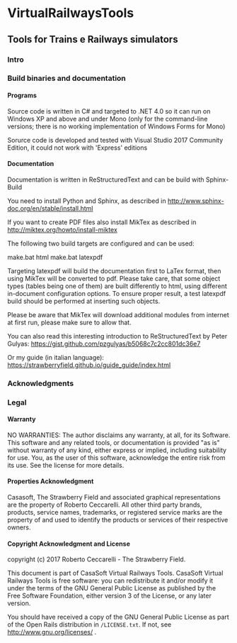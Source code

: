 # VirtualRailwaysTools
## Tools for Trains e Railways simulators

### Intro

### Build binaries and documentation

#### Programs

Source code is written in C# and targeted to .NET 4.0 so it can run on Windows XP and above
and under Mono (only for the command-line versions; there is no working implementation of Windows Forms for Mono)

Sorurce code is developed and tested with Visual Studio 2017 Community Edition, it could not 
work with 'Express' editions

#### Documentation

Documentation is written in ReStructuredText and can be build with Sphinx-Build

You need to install Python and Sphinx, as described in 
http://www.sphinx-doc.org/en/stable/install.html

If you want to create PDF files also install MikTex as described in 
http://miktex.org/howto/install-miktex

The following two build targets are configured and can be used:

make.bat html
make.bat latexpdf

Targeting latexpdf will build the documentation first to LaTex format, then 
using MikTex will be converted to pdf. Please take care, that some object 
types (tables being one of them) are built differently to html, using 
different in-document configuration options. To ensure proper result, a test 
latexpdf build should be performed at inserting such objects. 

Please be aware that MikTex will download additional modules from internet 
at first run, please make sure to allow that.

You can also read this interesting introduction to ReStructuredText by Peter Gulyas: 
https://gist.github.com/pzgulyas/b5068c7c2cc801dc36e7

Or my guide (in italian language): https://strawberryfield.github.io/guide_guide/index.html 

### Acknowledgments

### Legal

#### Warranty

NO WARRANTIES: The author disclaims any warranty, at all, for its Software.
This software and any related tools, or documentation is provided
"as is" without warranty of any kind, either express or implied, including
suitability for use. You, as the user of this software, acknowledge the
entire risk from its use. See the license for more details.

#### Properties Acknowledgment

Casasoft, The Strawberry Field and associated graphical representations are the
property of Roberto Ceccarelli. All other third party brands, products, service
names, trademarks, or registered service marks are the property of and used
to identify the products or services of their respective owners.

#### Copyright Acknowledgment and License

copyright (c) 2017 Roberto Ceccarelli - The Strawberry Field.

This document is part of CasaSoft Virtual Railways Tools.
CasaSoft Virtual Railways Tools is free software: you can redistribute it and/or modify it under
the terms of the GNU General Public License as published by the Free
Software Foundation, either version 3 of the License, or any later version.

You should have received a copy of the GNU General Public License as part
of the Open Rails distribution in ``/LICENSE.txt``.
If not, see http://www.gnu.org/licenses/ .
